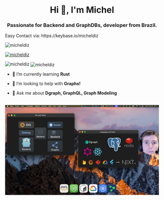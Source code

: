 <h1 align="center">Hi 👋, I'm Michel</h1>
<h3 align="center">Passionate for Backend and GraphDBs, developer from Brazil.</h3>

<p>Easy Contact via: https://keybase.io/micheldiz</p>

<p align="left"> <img src="https://komarev.com/ghpvc/?username=micheldiz&label=Profile%20views&color=0e75b6&style=flat" alt="micheldiz" /> </p>

<p align="left"> <a href="https://github.com/ryo-ma/github-profile-trophy"><img src="https://github-profile-trophy.vercel.app/?username=micheldiz" alt="micheldiz" /></a> </p>

<p><img align="left" src="https://github-readme-stats.vercel.app/api/top-langs?username=micheldiz&show_icons=true&theme=dark&locale=en&layout=compact" alt="micheldiz" /></p>

<p>&nbsp;<img align="center" src="https://github-readme-stats.vercel.app/api?username=micheldiz&show_icons=true&theme=dark&locale=en" alt="micheldiz" /></p>


- 🌱 I’m currently learning **Rust**

- 🤝 I’m looking to help with **Graphs!**

- 💬 Ask me about **Dgraph, GraphQL, Graph Modeling**

<p>&nbsp;<img align="center" src="assets/MyGithub.png" alt="micheldiz stack" /></p>
